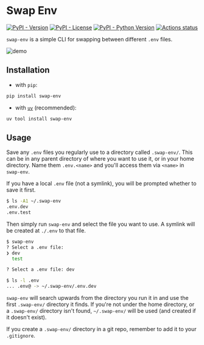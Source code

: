 # Swap Env

[![PyPI - Version](https://img.shields.io/pypi/v/swap-env.svg)](https://pypi.python.org/pypi/swap-env)
[![PyPI - License](https://img.shields.io/pypi/l/swap-env.svg)](https://github.com/benberryallwood/swap-env/blob/main/LICENSE)
[![PyPI - Python Version](https://img.shields.io/pypi/pyversions/swap-env.svg)](https://pypi.python.org/pypi/swap-env)
[![Actions status](https://github.com/benberryallwood/swap-env/actions/workflows/ci.yml/badge.svg?branch=main)](https://github.com/benberryallwood/swap-env/actions/workflows/ci.yml)

`swap-env` is a simple CLI for swapping between different `.env` files.

![demo](https://user-images.githubusercontent.com/71074961/224817847-828bace2-5ab1-47d9-8ad2-e6a3e47d57f8.gif)

## Installation

- with `pip`:

```bash
pip install swap-env
```

- with [`uv`](https://docs.astral.sh/uv/) (recommended):

```bash
uv tool install swap-env
```

## Usage

Save any `.env` files you regularly use to a directory called `.swap-env/`.
This can be in any parent directory of where you want to use it, or in your home directory.
Name them `.env.<name>` and you'll access them via `<name>` in `swap-env`.

If you have a local `.env` file (not a symlink), you will be prompted whether to save it first.

```bash
$ ls -A1 ~/.swap-env
.env.dev
.env.test
```

Then simply run `swap-env` and select the file you want to use. A symlink will be created at `./.env` to that file.

```bash
$ swap-env
? Select a .env file:
❯ dev
  test

? Select a .env file: dev

$ ls -l .env
... .env@ -> ~/.swap-env/.env.dev
```

`swap-env` will search upwards from the directory you run it in and use the first `.swap-env/` directory it finds.
If you're not under the home directory, or a `.swap-env/` directory isn't found, `~/.swap-env/` will be used (and created if it doesn't exist).

If you create a `.swap-env/` directory in a git repo, remember to add it to your `.gitignore`.
